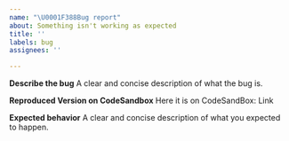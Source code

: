 ```yaml
---
name: "\U0001F388Bug report"
about: Something isn't working as expected
title: ''
labels: bug
assignees: ''

---
```


**Describe the bug**
A clear and concise description of what the bug is.

**Reproduced Version on CodeSandbox**
Here it is on CodeSandBox: Link

**Expected behavior**
A clear and concise description of what you expected to happen.
